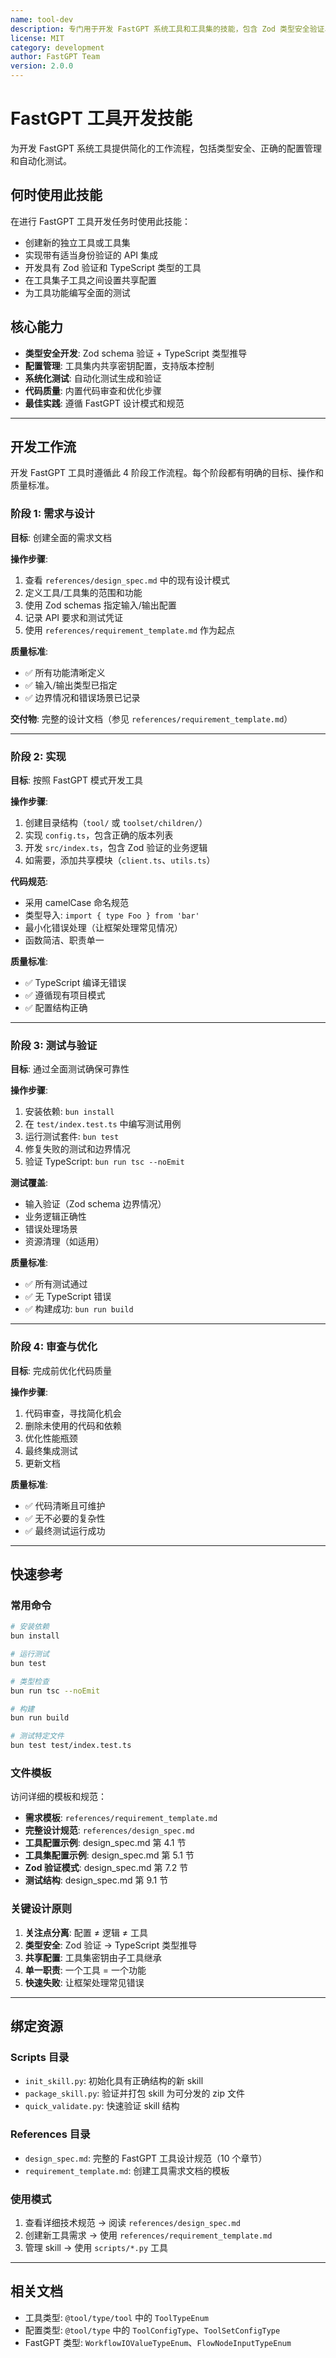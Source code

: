 ```yaml
---
name: tool-dev
description: 专门用于开发 FastGPT 系统工具和工具集的技能，包含 Zod 类型安全验证、共享配置管理和完整测试工作流。适用于创建新的 FastGPT 工具、开发包含子工具的工具集、或实现带有正确配置和测试的 API 集成。
license: MIT
category: development
author: FastGPT Team
version: 2.0.0
---
```


# FastGPT 工具开发技能

为开发 FastGPT 系统工具提供简化的工作流程，包括类型安全、正确的配置管理和自动化测试。

## 何时使用此技能

在进行 FastGPT 工具开发任务时使用此技能：
- 创建新的独立工具或工具集
- 实现带有适当身份验证的 API 集成
- 开发具有 Zod 验证和 TypeScript 类型的工具
- 在工具集子工具之间设置共享配置
- 为工具功能编写全面的测试

## 核心能力

- **类型安全开发**: Zod schema 验证 + TypeScript 类型推导
- **配置管理**: 工具集内共享密钥配置，支持版本控制
- **系统化测试**: 自动化测试生成和验证
- **代码质量**: 内置代码审查和优化步骤
- **最佳实践**: 遵循 FastGPT 设计模式和规范

---

## 开发工作流

开发 FastGPT 工具时遵循此 4 阶段工作流程。每个阶段都有明确的目标、操作和质量标准。

### 阶段 1: 需求与设计

**目标**: 创建全面的需求文档

**操作步骤**:
1. 查看 `references/design_spec.md` 中的现有设计模式
2. 定义工具/工具集的范围和功能
3. 使用 Zod schemas 指定输入/输出配置
4. 记录 API 要求和测试凭证
5. 使用 `references/requirement_template.md` 作为起点

**质量标准**:
- ✅ 所有功能清晰定义
- ✅ 输入/输出类型已指定
- ✅ 边界情况和错误场景已记录

**交付物**: 完整的设计文档（参见 `references/requirement_template.md`）

---

### 阶段 2: 实现

**目标**: 按照 FastGPT 模式开发工具

**操作步骤**:
1. 创建目录结构（`tool/` 或 `toolset/children/`）
2. 实现 `config.ts`，包含正确的版本列表
3. 开发 `src/index.ts`，包含 Zod 验证的业务逻辑
4. 如需要，添加共享模块（`client.ts`、`utils.ts`）

**代码规范**:
- 采用 camelCase 命名规范
- 类型导入: `import { type Foo } from 'bar'`
- 最小化错误处理（让框架处理常见情况）
- 函数简洁、职责单一

**质量标准**:
- ✅ TypeScript 编译无错误
- ✅ 遵循现有项目模式
- ✅ 配置结构正确

---

### 阶段 3: 测试与验证

**目标**: 通过全面测试确保可靠性

**操作步骤**:
1. 安装依赖: `bun install`
2. 在 `test/index.test.ts` 中编写测试用例
3. 运行测试套件: `bun test`
4. 修复失败的测试和边界情况
5. 验证 TypeScript: `bun run tsc --noEmit`

**测试覆盖**:
- 输入验证（Zod schema 边界情况）
- 业务逻辑正确性
- 错误处理场景
- 资源清理（如适用）

**质量标准**:
- ✅ 所有测试通过
- ✅ 无 TypeScript 错误
- ✅ 构建成功: `bun run build`

---

### 阶段 4: 审查与优化

**目标**: 完成前优化代码质量

**操作步骤**:
1. 代码审查，寻找简化机会
2. 删除未使用的代码和依赖
3. 优化性能瓶颈
4. 最终集成测试
5. 更新文档

**质量标准**:
- ✅ 代码清晰且可维护
- ✅ 无不必要的复杂性
- ✅ 最终测试运行成功

---

## 快速参考

### 常用命令
```bash
# 安装依赖
bun install

# 运行测试
bun test

# 类型检查
bun run tsc --noEmit

# 构建
bun run build

# 测试特定文件
bun test test/index.test.ts
```

### 文件模板
访问详细的模板和规范：
- **需求模板**: `references/requirement_template.md`
- **完整设计规范**: `references/design_spec.md`
- **工具配置示例**: design_spec.md 第 4.1 节
- **工具集配置示例**: design_spec.md 第 5.1 节
- **Zod 验证模式**: design_spec.md 第 7.2 节
- **测试结构**: design_spec.md 第 9.1 节

### 关键设计原则
1. **关注点分离**: 配置 ≠ 逻辑 ≠ 工具
2. **类型安全**: Zod 验证 → TypeScript 类型推导
3. **共享配置**: 工具集密钥由子工具继承
4. **单一职责**: 一个工具 = 一个功能
5. **快速失败**: 让框架处理常见错误

---

## 绑定资源

### Scripts 目录
- `init_skill.py`: 初始化具有正确结构的新 skill
- `package_skill.py`: 验证并打包 skill 为可分发的 zip 文件
- `quick_validate.py`: 快速验证 skill 结构

### References 目录
- `design_spec.md`: 完整的 FastGPT 工具设计规范（10 个章节）
- `requirement_template.md`: 创建工具需求文档的模板

### 使用模式
1. 查看详细技术规范 → 阅读 `references/design_spec.md`
2. 创建新工具需求 → 使用 `references/requirement_template.md`
3. 管理 skill → 使用 `scripts/*.py` 工具

---

## 相关文档
- 工具类型: `@tool/type/tool` 中的 `ToolTypeEnum`
- 配置类型: `@tool/type` 中的 `ToolConfigType`、`ToolSetConfigType`
- FastGPT 类型: `WorkflowIOValueTypeEnum`、`FlowNodeInputTypeEnum`
